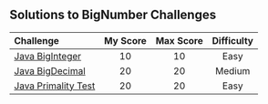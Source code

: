 ## Solutions to BigNumber Challenges



| Challenge | My Score | Max Score | Difficulty |
| :--- | :---: | :---: | :---: |
| [Java BigInteger](https://www.hackerrank.com/challenges/java-biginteger) | 10 | 10 | Easy |
| [Java BigDecimal](https://www.hackerrank.com/challenges/java-bigdecimal) | 20 | 20 | Medium |
| [Java Primality Test](https://www.hackerrank.com/challenges/java-primality-test) | 20 | 20 | Easy |

